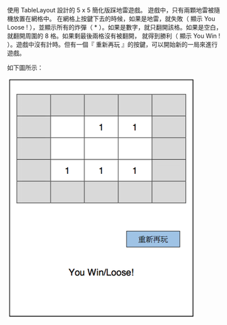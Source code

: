 使用 TableLayout 設計的 5 x 5 簡化版踩地雷遊戲。
遊戲中，只有兩顆地雷被隨機放置在網格中。 在網格上按鍵下去的時候，如果是地雷，就失敗（ 顯示 You Loose ! ），並顯示所有的炸彈（ * ）。如果是數字，就只翻開該格。如果是空白，就翻開周圍的 8 格。如果剩最後兩格沒有被翻開， 就得到勝利（ 顯示 You Win ! ）。遊戲中沒有計時。但有一個『 重新再玩 』的按鍵，可以開始新的一局來進行遊戲。

如下圖所示：

![image](https://github.com/veryjimmy/android_lab4/blob/master/example.png)
